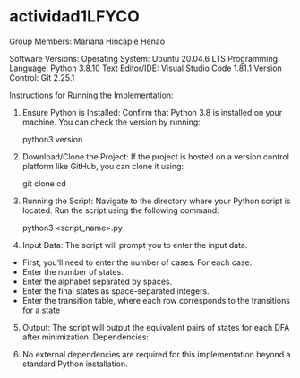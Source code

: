 # actividad1LFYCO

Group Members:
Mariana Hincapie Henao

Software Versions:
Operating System: Ubuntu 20.04.6 LTS
Programming Language: Python 3.8.10
Text Editor/IDE: Visual Studio Code 1.81.1
Version Control: Git 2.25.1

Instructions for Running the Implementation:
1. Ensure Python is Installed:
   Confirm that Python 3.8 is installed on your machine. You can check the version by running:
   
   python3 version

   
2. Download/Clone the Project:
   If the project is hosted on a version control platform like GitHub, you can clone it using:
   
   git clone <repository-url>
   cd <repository-directory>

 3. Running the Script:
    Navigate to the directory where your Python script is located.
    Run the script using the following command:

    python3 <script_name>.py

4. Input Data:
   The script will prompt you to enter the input data.
- First, you’ll need to enter the number of cases.
  For each case:
- Enter the number of states.
- Enter the alphabet separated by spaces.
- Enter the final states as space-separated integers.
- Enter the transition table, where each row corresponds to the transitions for a state


5. Output:
The script will output the equivalent pairs of states for each DFA after minimization.
Dependencies:

6. No external dependencies are required for this implementation beyond a standard Python installation.

